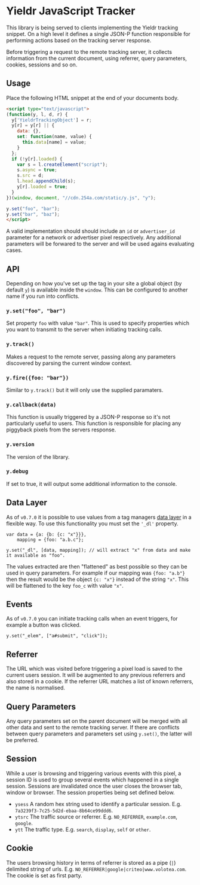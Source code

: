 # Yieldr JavaScript Tracker

This library is being served to clients implementing the Yieldr tracking snippet. On a high level it defines a single JSON-P function responsible for performing actions based on the tracking server response.

Before triggering a request to the remote tracking server, it collects information from the current document, using referrer, query parameters, cookies, sessions and so on.

## Usage

Place the following HTML snippet at the end of your documents body.

```html
<script type="text/javascript">
(function(y, l, d, r) {
  y['YieldrTrackingObject'] = r;
  y[r] = y[r] || {
    data: {},
    set: function(name, value) {
      this.data[name] = value;
    }
  };
  if (!y[r].loaded) {
    var s = l.createElement("script");
    s.async = true;
    s.src = d;
    l.head.appendChild(s);
    y[r].loaded = true;
  }
})(window, document, "//cdn.254a.com/static/y.js", "y");

y.set("foo", "bar");
y.set("bar", "baz");
</script>
```

A valid implementation should should include an `id` or `advertiser_id` parameter for a network or advertiser pixel respectively. Any additional parameters will be forwared to the server and will be used agains evaluating cases.

## API

Depending on how you've set up the tag in your site a global object (by default `y`) is available inside the `window`. This can be configured to another name if you run into conflicts.

### `y.set("foo", "bar")`

Set property `foo` with value `"bar"`. This is used to specify properties which you want to transmit to the server when initiating tracking calls.

### `y.track()`

Makes a request to the remote server, passing along any parameters discovered by parsing the current window context.

### `y.fire({foo: "bar"})`

Similar to `y.track()` but it will only use the supplied paramaters.

### `y.callback(data)`

This function is usually triggered by a JSON-P response so it's not particularly useful to users. This function is responsible for placing any piggyback pixels from the servers response.

### `y.version`

The version of the library.

### `y.debug`

If set to true, it will output some additional information to the console.

## Data Layer

As of `v0.7.0` it is possible to use values from a tag managers [data layer](http://tealium.com/what-is-a-data-layer) in a flexible way. To use this functionality you must set the `'_dl'` property.

```
var data = {a: {b: {c: "x"}}},
    mapping = {foo: "a.b.c"};

y.set("_dl", [data, mapping]); // will extract "x" from data and make it available as "foo".
```

The values extracted are then "flattened" as best possible so they can be used in query parameters. For example if our mapping was `{foo: "a.b"}` then the result would be the object `{c: "x"}` instead of the string `"x"`. This will be flattened to the key `foo_c` with value `"x"`.

## Events

As of `v0.7.0` you can initiate tracking calls when an event triggers, for example a button was clicked.

```
y.set("_elem", ["a#submit", "click"]);
```

## Referrer

The URL which was visited before triggering a pixel load is saved to the current users session. It will be augmented to any previous referrers and also stored in a cookie. If the referrer URL matches a list of known referrers, the name is normalised.

## Query Parameters

Any query parameters set on the parent document will be merged with all other data and sent to the remote tracking server. If there are conflicts between query parameters and parameters set using `y.set()`, the latter will be preferred.

## Session

While a user is browsing and triggering various events with this pixel, a session ID is used to group several events which happened in a single session. Sessions are invalidated once the user closes the browser tab, window or browser. The session properties being set defined below.

- `ysess` A random hex string used to identify a particular session. E.g. `7a3239f3-7c25-5d2d-ebaa-8b64ce99ddd6`.
- `ytsrc` The traffic source or referrer. E.g. `NO_REFERRER`, `example.com`, `google`.
- `ytt` The traffic type. E.g. `search`, `display`, `self` or `other`.

## Cookie

The users browsing history in terms of referrer is stored as a pipe (`|`) delimited string of urls. E.g. `NO_REFERRER|google|criteo|www.volotea.com`. The cookie is set as first party.
